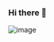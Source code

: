 ### Hi there 👋

![image](https://github.com/4glin7/4glin7/assets/141892714/5d54a09a-d77f-4d24-94bf-cfb3613c2899)
